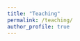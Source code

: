 ```yaml
---
title: "Teaching"
permalink: /teaching/
author_profile: true
---
```

<link href="https://fonts.googleapis.com/css?family=Comfortaa:300,400,700|Righteous" rel="stylesheet">


<!---
### List of courses taught at UTA
* **Summer 2022:** CSE 5306 Distributed Systems
* **Summer 2022:** CSE 5311 Design and Analysis of Algorithms
* **Spring 2022:** CSE 5306 Distributed Systems
* **Spring 2022:** CSE 5311 Design and Analysis of Algorithms


### List of courses taught at Port City International University
* **Summer 2016:** CSE 227: Algorithms
* **Summer 2016:** CSE 228: Algorithms Sessional
* **Summer 2016:** CSE 331: Pattern Recognition
* **Summer 2016:** CSE 332: Pattern Recognition Sessional
* **Spring 2016:** CSE 227: Algorithms
* **Spring 2016:** CSE 228: Algorithms Sessional
* **Spring 2016:** CSE 331: Pattern Recognition
* **Spring 2016:** CSE 332: Pattern Recognition Sessional
* **Spring 2016:** CSE 321: Software Engineering
* **Spring 2016:** CSE 322: Software Engineering Sessional
* **Fall 2015:** CSE 321: Discrete Mathematics
* **Fall 2015:** CSE 132: Computer Programming Languages
* **Fall 2015:** CSE 232: Operating System Concepts Sessional
* **Fall 2015:** CSE 234: Computer Organization & Architecture Sessional
* **Summer 2015:** CSE 321: Software Engineering
* **Summer 2015:** CSE 322: Software Engineering Sessional
* **Summer 2015:** CSE 132: Computer Programming Languages
* **Summer 2015:** CSE 122: Structured Programming Languages Sessional
* **Summer 2015:** CSE 112: Computer Fundamentals & Programming Techniques Sessional
* **Spring 2015:** CSE 227: Algorithms
* **Spring 2015:** CSE 228: Algorithms Sessional
* **Spring 2015:** CSE 211: Object Oriented Programming
* **Spring 2015:** CSE 212: Object Oriented Programming Sessional
-->
